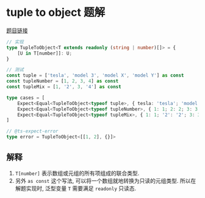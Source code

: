 # tuple to object 题解

[题目链接](../../easy/11-tuple-to-object.ts)

```ts
// 实现
type TupleToObject<T extends readonly (string | number)[]> = {
    [U in T[number]]: U;
}

// 测试
const tuple = ['tesla', 'model 3', 'model X', 'model Y'] as const
const tupleNumber = [1, 2, 3, 4] as const
const tupleMix = [1, '2', 3, '4'] as const

type cases = [
    Expect<Equal<TupleToObject<typeof tuple>, { tesla: 'tesla'; 'model 3': 'model 3'; 'model X': 'model X'; 'model Y': 'model Y' }>>,
    Expect<Equal<TupleToObject<typeof tupleNumber>, { 1: 1; 2: 2; 3: 3; 4: 4 }>>,
    Expect<Equal<TupleToObject<typeof tupleMix>, { 1: 1; '2': '2'; 3: 3; '4': '4' }>>,
]

// @ts-expect-error
type error = TupleToObject<[[1, 2], {}]>
```

## 解释

1. `T[number]` 表示数组或元组的所有项组成的联合类型.
2. 另外 `as const` 这个写法, 可以将一个数组就地转换为只读的元组类型. 所以在解题实现时, 泛型变量 `T` 需要满足 `readonly` 只读态.
